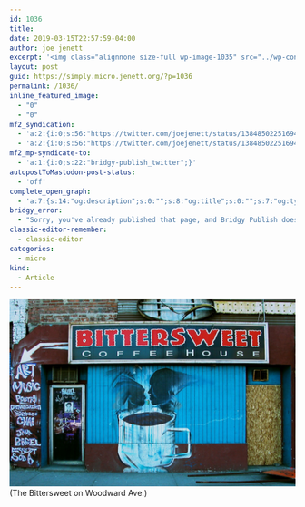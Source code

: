 ```yaml
---
id: 1036
title: 
date: 2019-03-15T22:57:59-04:00
author: joe jenett
excerpt: '<img class="alignnone size-full wp-image-1035" src="../wp-content/uploads/2019/03/bittersweet.jpg" alt="" />'
layout: post
guid: https://simply.micro.jenett.org/?p=1036
permalink: /1036/
inline_featured_image:
  - "0"
  - "0"
mf2_syndication:
  - 'a:2:{i:0;s:56:"https://twitter.com/joejenett/status/1384850225169408000";i:1;s:56:"https://twitter.com/joejenett/status/1106955352447377410";}'
  - 'a:2:{i:0;s:56:"https://twitter.com/joejenett/status/1384850225169408000";i:1;s:56:"https://twitter.com/joejenett/status/1106955352447377410";}'
mf2_mp-syndicate-to:
  - 'a:1:{i:0;s:22:"bridgy-publish_twitter";}'
autopostToMastodon-post-status:
  - 'off'
complete_open_graph:
  - 'a:7:{s:14:"og:description";s:0:"";s:8:"og:title";s:0:"";s:7:"og:type";s:0:"";s:12:"twitter:card";s:7:"summary";s:15:"twitter:creator";s:0:"";s:19:"twitter:description";s:0:"";s:8:"og:image";s:0:"";}'
bridgy_error:
  - "Sorry, you've already published that page, and Bridgy Publish doesn't support updating existing posts. Details: https://github.com/snarfed/bridgy/issues/84"
classic-editor-remember:
  - classic-editor
categories:
  - micro
kind:
  - Article
---
```

<img class="alignnone size-full wp-image-1035" src="../wp-content/uploads/2020/06/bittersweet.jpg" alt="" />  
(The Bittersweet on Woodward Ave.)